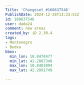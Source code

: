 ```yaml
---
Title: 'Changeset #160637546'
PublishDate: 2024-12-26T13:33:51Z
id: 160637546
user: dada24
comment: new areas
created_by: iD 2.30.4
tags:
- Montenegro
- Budva
bbox:
  min_lon: 18.8478477
  min_lat: 42.2887348
  max_lon: 18.8483094
  max_lat: 42.2891749

---
```

